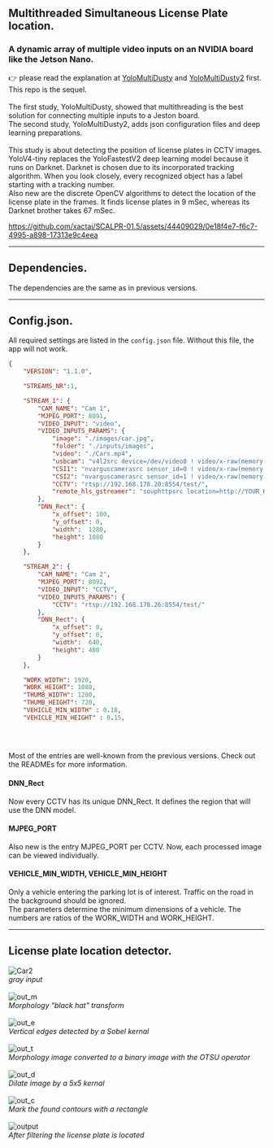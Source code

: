## Multithreaded Simultaneous License Plate location. 

### A dynamic array of multiple video inputs on an NVIDIA board like the Jetson Nano.
👉 please read the explanation at [YoloMultiDusty](https://github.com/xactai/SCALPR-01.5/tree/main/YoloMultiDusty) and [YoloMultiDusty2](https://github.com/xactai/SCALPR-01.5/tree/main/YoloMultiDusty2) first. This repo is the sequel.<br><br>
The first study, YoloMultiDusty, showed that multithreading is the best solution for connecting multiple inputs to a Jeston board.<br>
The second study, YoloMultiDusty2, adds json configuration files and deep learning preparations.<br><br>
This study is about detecting the position of license plates in CCTV images.<br>
YoloV4-tiny replaces the YoloFastestV2 deep learning model because it runs on Darknet. Darknet is chosen due to its incorporated tracking algorithm. When you look closely, every recognized object has a label starting with a tracking number.<br>
Also new are the discrete OpenCV algorithms to detect the location of the license plate in the frames. It finds license plates in 9 mSec, whereas its Darknet brother takes 67 mSec.<br>

https://github.com/xactai/SCALPR-01.5/assets/44409029/0e18f4e7-f6c7-4995-a898-17313e9c4eea

------------

## Dependencies.
The dependencies are the same as in previous versions.

------------

## Config.json.
All required settings are listed in the `config.json` file. Without this file, the app will not work.
```json
{
    "VERSION": "1.1.0",

    "STREAMS_NR":1,

    "STREAM_1": {
        "CAM_NAME": "Cam 1",
        "MJPEG_PORT": 8091,
        "VIDEO_INPUT": "video",
        "VIDEO_INPUTS_PARAMS": {
            "image": "./images/car.jpg",
            "folder": "./inputs/images",
            "video": "./Cars.mp4",
            "usbcam": "v4l2src device=/dev/video0 ! video/x-raw(memory:NVMM),width=640, height=360, framerate=30/1 ! videoconvert ! appsink",
            "CSI1": "nvarguscamerasrc sensor_id=0 ! video/x-raw(memory:NVMM),width=640, height=480, framerate=15/1, format=NV12 ! nvvidconv ! video/x-raw, format=BGRx, width=640, height=480 ! videoconvert ! video/x-raw, format=BGR ! appsink",
            "CSI2": "nvarguscamerasrc sensor_id=1 ! video/x-raw(memory:NVMM),width=640, height=480, framerate=15/1, format=NV12 ! nvvidconv ! video/x-raw, format=BGRx, width=640, height=480 ! videoconvert ! video/x-raw, format=BGR ! appsink",
            "CCTV": "rtsp://192.168.178.20:8554/test/",
            "remote_hls_gstreamer": "souphttpsrc location=http://YOUR_HLSSTREAM_URL_HERE.m3u8 ! hlsdemux ! decodebin ! videoconvert ! videoscale ! appsink"
        },
        "DNN_Rect": {
            "x_offset": 100,
            "y_offset": 0,
            "width":  1280,
            "height": 1080
        }
    },

    "STREAM_2": {
        "CAM_NAME": "Cam 2",
        "MJPEG_PORT": 8092,
        "VIDEO_INPUT": "CCTV",
        "VIDEO_INPUTS_PARAMS": {
            "CCTV": "rtsp://192.168.178.26:8554/test/"
        },
        "DNN_Rect": {
            "x_offset": 0,
            "y_offset": 0,
            "width":  640,
            "height": 480
        }
    },

    "WORK_WIDTH": 1920,
    "WORK_HEIGHT": 1080,
    "THUMB_WIDTH": 1280,
    "THUMB_HEIGHT": 720,
    "VEHICLE_MIN_WIDTH" : 0.18,
    "VEHICLE_MIN_HEIGHT" : 0.15,
   
  
   
```
Most of the entries are well-known from the previous versions. Check out the READMEs for more information.<br>
#### DNN_Rect
Now every CCTV has its unique DNN_Rect. It defines the region that will use the DNN model.
#### MJPEG_PORT
Also new is the entry MJPEG_PORT per CCTV. Now, each processed image can be viewed individually.
#### VEHICLE_MIN_WIDTH, VEHICLE_MIN_HEIGHT
Only a vehicle entering the parking lot is of interest. Traffic on the road in the background should be ignored.<br>
The parameters determine the minimum dimensions of a vehicle. The numbers are ratios of the WORK_WIDTH and WORK_HEIGHT.<br>

------------

## License plate location detector.

![Car2](https://github.com/xactai/SCALPR-01.5/assets/44409029/013d008b-da7c-4652-a7f9-538f2f6a288d)<br>
_gray input_<br><br>
![out_m](https://github.com/xactai/SCALPR-01.5/assets/44409029/3d0460ab-1c88-4006-b6f6-5bfbff555671)<br>
_Morphology "black hat" transform_<br><br>
![out_e](https://github.com/xactai/SCALPR-01.5/assets/44409029/08805adc-6d05-4208-9f1a-facfdf4682a9)<br>
_Vertical edges detected by a Sobel kernal_<br><br>
![out_t](https://github.com/xactai/SCALPR-01.5/assets/44409029/4c5e541d-ca73-4d92-a12f-124e63a0d10a)<br>
_Morphology image converted to a binary image with the OTSU operator_<br><br>
![out_d](https://github.com/xactai/SCALPR-01.5/assets/44409029/f061a30f-bb69-4b94-9507-636b73b61731)<br>
_Dilate image by a 5x5 kernal_<br><br>
![out_c](https://github.com/xactai/SCALPR-01.5/assets/44409029/867059d5-3477-4ecf-9ab8-3bbcccd0e58b)<br>
_Mark the found contours with a rectangle_<br><br>
![output](https://github.com/xactai/SCALPR-01.5/assets/44409029/6d5a7e2c-d470-4fec-b633-ce3ed9a1dcdb)<br>
_After filtering the license plate is located_<br><br>




